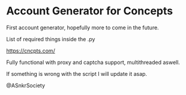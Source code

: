 # Account Generator for Concepts 

First account generator, hopefully more to come in the future.

List of required things inside the .py

https://cncpts.com/

Fully functional with proxy and captcha support, multithreaded aswell.

If something is wrong with the script I will update it asap.

@ASnkrSociety
